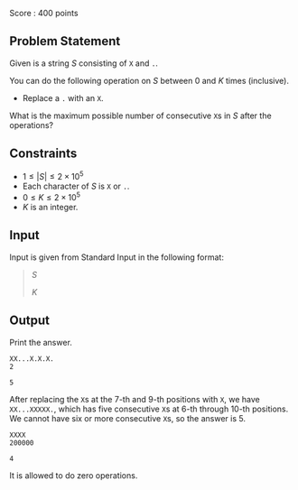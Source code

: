 Score : $400$ points

## Problem Statement

Given is a string $S$ consisting of `X` and `.`.

You can do the following operation on $S$ between $0$ and $K$ times (inclusive).

- Replace a `.` with an `X`.

What is the maximum possible number of consecutive `X`s in $S$ after the operations?

## Constraints

- $1 \leq |S| \leq 2 \times 10^5$
- Each character of $S$ is `X` or `.`.
- $0 \leq K \leq 2 \times 10^5$
- $K$ is an integer.

## Input

Input is given from Standard Input in the following format:

> $S$
> 
> $K$

## Output

Print the answer.

```input1
XX...X.X.X.
2
```

```output1
5
```

After replacing the `X`s at the $7$-th and $9$-th positions with `X`, we have `XX...XXXXX.`, which has five consecutive `X`s at $6$-th through $10$-th positions.<br>
We cannot have six or more consecutive `X`s, so the answer is $5$.

```input2
XXXX
200000
```

```output2
4
```

It is allowed to do zero operations.